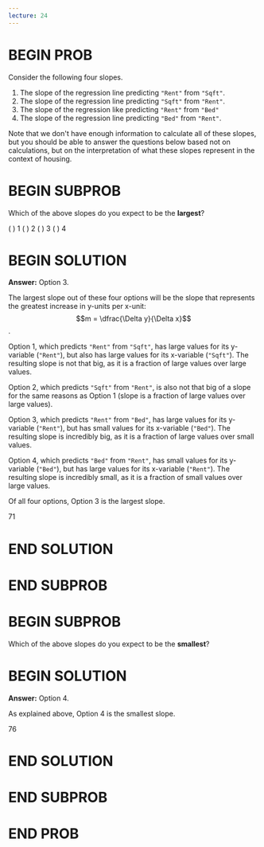 ```yaml
---
lecture: 24
---
```


# BEGIN PROB

Consider the following four slopes.

1. The slope of the regression line predicting `"Rent"` from `"Sqft"`. 
2. The slope of the regression line predicting `"Sqft"` from `"Rent"`. 
3. The slope of the regression like predicting `"Rent"` from `"Bed"`
4. The slope of the regression line predicting `"Bed"` from `"Rent"`.

Note that we don't have enough information to calculate all of these slopes, but you should be able to answer the questions below based not on calculations, but on the interpretation of what these slopes represent in the context of housing.

# BEGIN SUBPROB

Which of the above slopes do you expect to be the **largest**?

( ) 1
( ) 2
( ) 3
( ) 4

# BEGIN SOLUTION

**Answer:** Option 3. 

The largest slope out of these four options will be the slope that represents the greatest increase in y-units per x-unit: $$m = \dfrac{\Delta y}{\Delta x}$$.

Option 1, which predicts `"Rent"` from `"Sqft"`, has large values for its y-variable (`"Rent"`), but also has large values for its x-variable (`"Sqft"`). The resulting slope is not that big, as it is a fraction of large values over large values. 

Option 2, which predicts `"Sqft"` from `"Rent"`, is also not that big of a slope for the same reasons as Option 1 (slope is a fraction of large values over large values).

Option 3, which predicts `"Rent"` from `"Bed"`, has large values for its y-variable (`"Rent"`), but has small values for its x-variable (`"Bed"`). The resulting slope is incredibly big, as it is a fraction of large values over small values. 

Option 4, which predicts `"Bed"` from `"Rent"`, has small values for its y-variable (`"Bed"`), but has large values for its x-variable (`"Rent"`). The resulting slope is incredibly small, as it is a fraction of small values over large values. 

Of all four options, Option 3 is the largest slope.

<average>71</average>

# END SOLUTION

# END SUBPROB

# BEGIN SUBPROB

Which of the above slopes do you expect to be the **smallest**?

# BEGIN SOLUTION

**Answer:** Option 4. 

As explained above, Option 4 is the smallest slope.

<average>76</average>

# END SOLUTION

# END SUBPROB

# END PROB